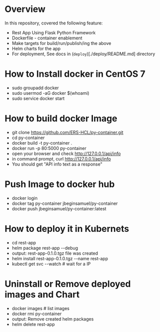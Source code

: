 # Overview
  In this repository, covered the following feature:
- Rest App Using Flask Python Framework
- Dockerfile - container enablement
- Make targets for build/run/publish/ing the above
- Helm charts for the app
- For deployment, See docs in (`deploy`)[./deploy/README.md] directory

# How to Install docker in CentOS 7
- sudo groupadd docker
- sudo usermod -aG docker $(whoami)
- sudo service docker start

# How to build docker Image
- git clone https://github.com/ERS-HCL/py-container.git
- cd py-container
- docker build -t py-container .
- docker run -p 80:5000 py-container
- open your browser and check http://127.0.0.1/api/info
- in command prompt, curl http://127.0.0.1/api/info
- You should get "API info text as a response"

# Push Image to docker hub
- docker login
- docker tag py-container jbeginsamuel/py-container
- docker push jbeginsamuel/py-container:latest

# How to deploy it in Kubernets
- cd rest-app
- helm package rest-app --debug
- output: rest-app-0.1.0.tgz file was created
- helm install rest-app-0.1.0.tgz --name rest-app
- kubectl get svc --watch # wait for a IP

# Uninstall or Remove deployed images and Chart
- docker images # list images
- docker rmi py-container
- output:  Remove created helm packages
- helm delete rest-app
